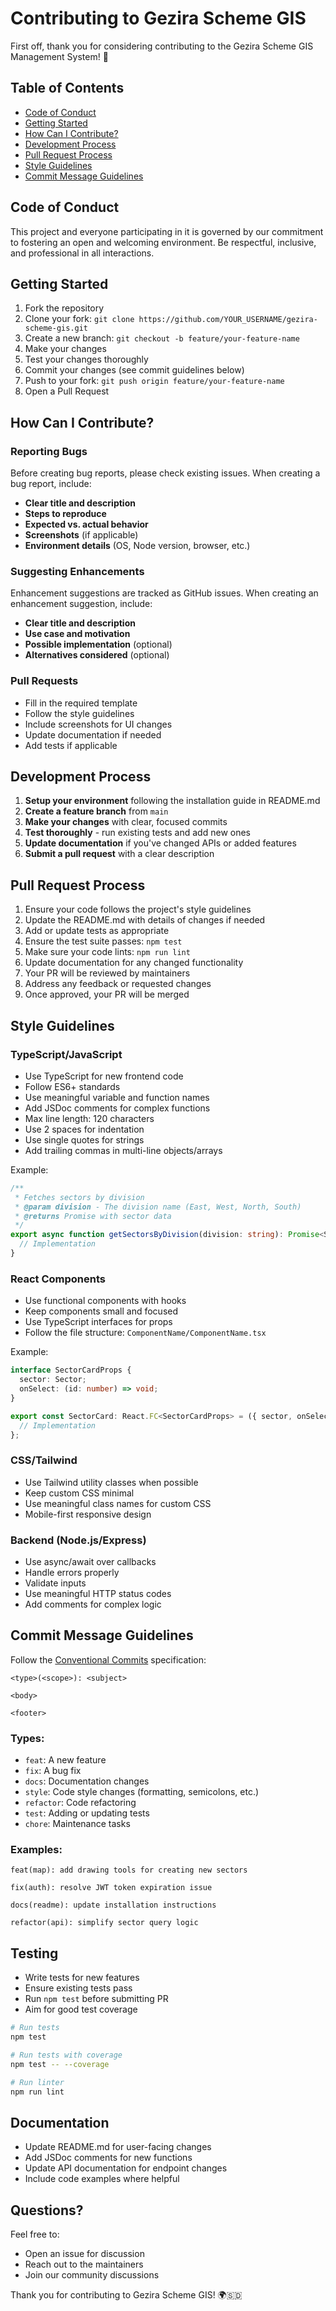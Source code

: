 # Contributing to Gezira Scheme GIS

First off, thank you for considering contributing to the Gezira Scheme GIS Management System! 🎉

## Table of Contents

- [Code of Conduct](#code-of-conduct)
- [Getting Started](#getting-started)
- [How Can I Contribute?](#how-can-i-contribute)
- [Development Process](#development-process)
- [Pull Request Process](#pull-request-process)
- [Style Guidelines](#style-guidelines)
- [Commit Message Guidelines](#commit-message-guidelines)

## Code of Conduct

This project and everyone participating in it is governed by our commitment to fostering an open and welcoming environment. Be respectful, inclusive, and professional in all interactions.

## Getting Started

1. Fork the repository
2. Clone your fork: `git clone https://github.com/YOUR_USERNAME/gezira-scheme-gis.git`
3. Create a new branch: `git checkout -b feature/your-feature-name`
4. Make your changes
5. Test your changes thoroughly
6. Commit your changes (see commit guidelines below)
7. Push to your fork: `git push origin feature/your-feature-name`
8. Open a Pull Request

## How Can I Contribute?

### Reporting Bugs

Before creating bug reports, please check existing issues. When creating a bug report, include:

- **Clear title and description**
- **Steps to reproduce**
- **Expected vs. actual behavior**
- **Screenshots** (if applicable)
- **Environment details** (OS, Node version, browser, etc.)

### Suggesting Enhancements

Enhancement suggestions are tracked as GitHub issues. When creating an enhancement suggestion, include:

- **Clear title and description**
- **Use case and motivation**
- **Possible implementation** (optional)
- **Alternatives considered** (optional)

### Pull Requests

- Fill in the required template
- Follow the style guidelines
- Include screenshots for UI changes
- Update documentation if needed
- Add tests if applicable

## Development Process

1. **Setup your environment** following the installation guide in README.md
2. **Create a feature branch** from `main`
3. **Make your changes** with clear, focused commits
4. **Test thoroughly** - run existing tests and add new ones
5. **Update documentation** if you've changed APIs or added features
6. **Submit a pull request** with a clear description

## Pull Request Process

1. Ensure your code follows the project's style guidelines
2. Update the README.md with details of changes if needed
3. Add or update tests as appropriate
4. Ensure the test suite passes: `npm test`
5. Make sure your code lints: `npm run lint`
6. Update documentation for any changed functionality
7. Your PR will be reviewed by maintainers
8. Address any feedback or requested changes
9. Once approved, your PR will be merged

## Style Guidelines

### TypeScript/JavaScript

- Use TypeScript for new frontend code
- Follow ES6+ standards
- Use meaningful variable and function names
- Add JSDoc comments for complex functions
- Max line length: 120 characters
- Use 2 spaces for indentation
- Use single quotes for strings
- Add trailing commas in multi-line objects/arrays

Example:
```typescript
/**
 * Fetches sectors by division
 * @param division - The division name (East, West, North, South)
 * @returns Promise with sector data
 */
export async function getSectorsByDivision(division: string): Promise<SectorData> {
  // Implementation
}
```

### React Components

- Use functional components with hooks
- Keep components small and focused
- Use TypeScript interfaces for props
- Follow the file structure: `ComponentName/ComponentName.tsx`

Example:
```typescript
interface SectorCardProps {
  sector: Sector;
  onSelect: (id: number) => void;
}

export const SectorCard: React.FC<SectorCardProps> = ({ sector, onSelect }) => {
  // Implementation
};
```

### CSS/Tailwind

- Use Tailwind utility classes when possible
- Keep custom CSS minimal
- Use meaningful class names for custom CSS
- Mobile-first responsive design

### Backend (Node.js/Express)

- Use async/await over callbacks
- Handle errors properly
- Validate inputs
- Use meaningful HTTP status codes
- Add comments for complex logic

## Commit Message Guidelines

Follow the [Conventional Commits](https://www.conventionalcommits.org/) specification:

```
<type>(<scope>): <subject>

<body>

<footer>
```

### Types:
- `feat`: A new feature
- `fix`: A bug fix
- `docs`: Documentation changes
- `style`: Code style changes (formatting, semicolons, etc.)
- `refactor`: Code refactoring
- `test`: Adding or updating tests
- `chore`: Maintenance tasks

### Examples:
```
feat(map): add drawing tools for creating new sectors

fix(auth): resolve JWT token expiration issue

docs(readme): update installation instructions

refactor(api): simplify sector query logic
```

## Testing

- Write tests for new features
- Ensure existing tests pass
- Run `npm test` before submitting PR
- Aim for good test coverage

```bash
# Run tests
npm test

# Run tests with coverage
npm test -- --coverage

# Run linter
npm run lint
```

## Documentation

- Update README.md for user-facing changes
- Add JSDoc comments for new functions
- Update API documentation for endpoint changes
- Include code examples where helpful

## Questions?

Feel free to:
- Open an issue for discussion
- Reach out to the maintainers
- Join our community discussions

Thank you for contributing to Gezira Scheme GIS! 🌍🇸🇩
